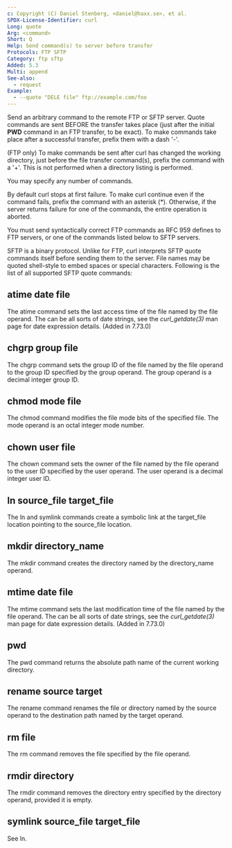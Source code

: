 ```yaml
---
c: Copyright (C) Daniel Stenberg, <daniel@haxx.se>, et al.
SPDX-License-Identifier: curl
Long: quote
Arg: <command>
Short: Q
Help: Send command(s) to server before transfer
Protocols: FTP SFTP
Category: ftp sftp
Added: 5.3
Multi: append
See-also:
  - request
Example:
  - --quote "DELE file" ftp://example.com/foo
---
```


Send an arbitrary command to the remote FTP or SFTP server. Quote commands are
sent BEFORE the transfer takes place (just after the initial **PWD** command
in an FTP transfer, to be exact). To make commands take place after a
successful transfer, prefix them with a dash '-'.

(FTP only) To make commands be sent after curl has changed the working
directory, just before the file transfer command(s), prefix the command with a
'+'. This is not performed when a directory listing is performed.

You may specify any number of commands.

By default curl stops at first failure. To make curl continue even if the
command fails, prefix the command with an asterisk (*). Otherwise, if the
server returns failure for one of the commands, the entire operation is
aborted.

You must send syntactically correct FTP commands as RFC 959 defines to FTP
servers, or one of the commands listed below to SFTP servers.

SFTP is a binary protocol. Unlike for FTP, curl interprets SFTP quote commands
itself before sending them to the server. File names may be quoted
shell-style to embed spaces or special characters. Following is the list of
all supported SFTP quote commands:

## atime date file
The atime command sets the last access time of the file named by the file
operand. The <date expression> can be all sorts of date strings, see the
*curl_getdate(3)* man page for date expression details. (Added in 7.73.0)

## chgrp group file
The chgrp command sets the group ID of the file named by the file operand to
the group ID specified by the group operand. The group operand is a decimal
integer group ID.

## chmod mode file
The chmod command modifies the file mode bits of the specified file. The
mode operand is an octal integer mode number.

## chown user file
The chown command sets the owner of the file named by the file operand to the
user ID specified by the user operand. The user operand is a decimal
integer user ID.

## ln source_file target_file
The ln and symlink commands create a symbolic link at the target_file location
pointing to the source_file location.

## mkdir directory_name
The mkdir command creates the directory named by the directory_name operand.

## mtime date file
The mtime command sets the last modification time of the file named by the
file operand. The <date expression> can be all sorts of date strings, see the
*curl_getdate(3)* man page for date expression details. (Added in 7.73.0)

## pwd
The pwd command returns the absolute path name of the current working directory.

## rename source target
The rename command renames the file or directory named by the source
operand to the destination path named by the target operand.

## rm file
The rm command removes the file specified by the file operand.

## rmdir directory
The rmdir command removes the directory entry specified by the directory
operand, provided it is empty.

## symlink source_file target_file
See ln.
